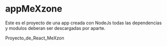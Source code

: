 # appMeXzone
Este es el proyecto de una app creada con NodeJs todas las dependencias y modulos
deberan ser descargadas por aparte.

Proyecto_de_React_MeXzon
